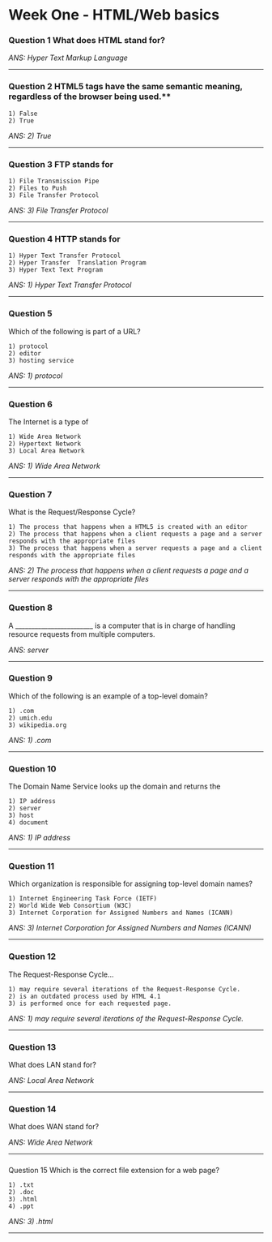 # Week One - HTML/Web basics

### Question 1 What does HTML stand for?

_ANS: Hyper Text Markup Language_<hr>

### Question 2 HTML5 tags have the same semantic meaning, regardless of the browser being used.**
    
    1) False
    2) True
_ANS: 2) True_<hr>

### Question 3 FTP stands for

    1) File Transmission Pipe
    2) Files to Push
    3) File Transfer Protocol
_ANS: 3) File Transfer Protocol_<hr>

### Question 4 HTTP stands for

    1) Hyper Text Transfer Protocol
    2) Hyper Transfer  Translation Program
    3) Hyper Text Text Program
_ANS: 1) Hyper Text Transfer Protocol_<hr>

### Question 5
Which of the following is part of a URL?

    1) protocol
    2) editor
    3) hosting service
_ANS: 1) protocol_<hr>

### Question 6
The Internet is a type of

    1) Wide Area Network
    2) Hypertext Network
    3) Local Area Network
_ANS: 1) Wide Area Network_<hr>

### Question 7
What is the Request/Response Cycle?

    1) The process that happens when a HTML5 is created with an editor
    2) The process that happens when a client requests a page and a server responds with the appropriate files
    3) The process that happens when a server requests a page and a client responds with the appropriate files
_ANS: 2) The process that happens when a client requests a page and a server responds with the appropriate files_<hr>

### Question 8
A ________________________ is a computer that is in charge of handling resource requests from multiple computers.

_ANS: server_<hr>

### Question 9
Which of the following is an example of a top-level domain?

    1) .com
    2) umich.edu
    3) wikipedia.org
_ANS: 1) .com_<hr>

### Question 10
The Domain Name Service looks up the domain and returns
the

    1) IP address      
    2) server
    3) host
    4) document
_ANS: 1) IP address_<hr>

### Question 11
Which organization is responsible for assigning top-level domain names?

    1) Internet Engineering Task Force (IETF)
    2) World Wide Web Consortium (W3C)
    3) Internet Corporation for Assigned Numbers and Names (ICANN)
_ANS: 3) Internet Corporation for Assigned Numbers and Names (ICANN)_<hr>

### Question 12
The Request-Response Cycle...
        
    1) may require several iterations of the Request-Response Cycle.
    2) is an outdated process used by HTML 4.1
    3) is performed once for each requested page.
_ANS: 1) may require several iterations of the Request-Response Cycle._<hr>

### Question 13
What does LAN stand for?

_ANS: Local Area Network_<hr>

### Question 14
What does WAN stand for?

_ANS: Wide Area Network_<hr>

###
Question 15
Which is the correct file extension for a web page?

    1) .txt
    2) .doc
    3) .html
    4) .ppt
_ANS: 3) .html_<hr>
